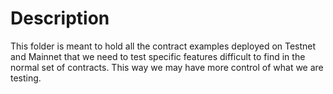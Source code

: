 # Description

This folder is meant to hold all the contract examples deployed on Testnet and Mainnet that we need to test specific features difficult to find in the normal set of contracts. This way we may have more control of what we are testing.